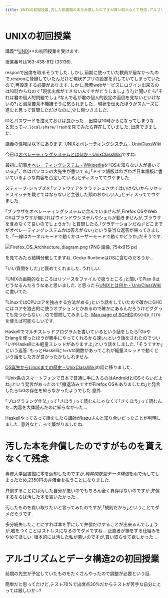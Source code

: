 ```yaml
---
title: UNIXの初回授業,汚した図書館の本を弁償したのですが買い取れなくて残念,アルゴリズムとデータ構造2の初回授業
---
```


# UNIXの初回授業

講義**[UNIX](http://syllabus.acc.senshu-u.ac.jp/syllabus/syllabus/search/SyllabusInfo.do?nendo=2017&kogikey=33136&setti=1)**の初回授業を受けます.

授業番号は163-438-812 (33136).

responで出席を取るそうでした.
しかし,前期に使っていた教員が居なかったので,responに登録していたんだけど現状アプリの設定を消していてしまっていたので,再設定する必要があります.
しかし,教務webサービスにログイン出来るのは10時からなので｢現状出席ができないんですがどうしましょう?｣と聞いたら｢それは君の個人的問題でしょ?なんで私が君の個人的設定の面倒を見ないといけないの?｣と滅茶苦茶不機嫌そうに怒られました…
現状を伝えたほうがスムーズに進むと思って質問しただけなのに,少し傷つきました.

IDとパスワードを控えておけば良かった…
出席は10時からになってしまうな…
と思って`~/.local/share/Trash`を見てみたら存在していました.
出席できました.

講義の情報は以下にあります.
[UNIXオペレーティングシステム - UnixClassWiki](https://uc2.h2np.net/index.php/UNIX%E3%82%AA%E3%83%9A%E3%83%AC%E3%83%BC%E3%83%86%E3%82%A3%E3%83%B3%E3%82%B0%E3%82%B7%E3%82%B9%E3%83%86%E3%83%A0)

今日は[オペレーティングシステムとは何か - UnixClassWiki](https://uc2.h2np.net/index.php/%E3%82%AA%E3%83%9A%E3%83%AC%E3%83%BC%E3%83%86%E3%82%A3%E3%83%B3%E3%82%B0%E3%82%B7%E3%82%B9%E3%83%86%E3%83%A0%E3%81%A8%E3%81%AF%E4%BD%95%E3%81%8B)ですね.

最初に記事[オペレーティングシステム - Wikipedia](https://ja.wikipedia.org/wiki/%E3%82%AA%E3%83%9A%E3%83%AC%E3%83%BC%E3%83%86%E3%82%A3%E3%83%B3%E3%82%B0%E3%82%B7%E3%82%B9%E3%83%86%E3%83%A0)を｢OSを知らない人が書いている｣｢これはパソコンの大先生が書いてる｣｢ドイツ語版はわざわざ日本語版に書いているような内容を否定している｣とディスっててウケました.

スティーブ･ジョブズを｢ソフトウェアをクラッシュさせてはいけないからリセットスイッチを載せてはならないと主張した頭のおかしい人｣とディスっててウケました.

｢ブラウザをオペレーティングシステムに含んでいませんが,Firefox OSやWeb OSはブラウザが無ければウインドウシステムやシェルが動きませんが,ブラウザを含めなくて良いのでしょうか?｣
と質問したら,｢グラデーションだね｣｢どこまでがオペレーティングシステムかは答えがない｣という妥当な返答が帰ってきました.
｢一線はカーネルモードで動くかユーザーモードで動くかどうか｣だそうです.

![Firefox_OS_Architecture_diagram.png (PNG 画像, 754x915 px)](https://upload.wikimedia.org/wikipedia/commons/b/b8/Firefox_OS_Architecture_diagram.png)

を見てみたら結構分散してますね.
Gecko RuntimeはOSに含むのだろうか…

｢いい質問をした｣と褒めてくれました.
うれしい.

｢UNIXの画期的なところはリソースをファイルで扱うところ｣と聞いてPlan 9はどうなるんだろうなあと思いました.
と思ったら[UNIXとは何か - UnixClassWiki](https://uc2.h2np.net/index.php/UNIX%E3%81%A8%E3%81%AF%E4%BD%95%E3%81%8B)に書いてた.

｢LinuxではCPUコアを独占する方法がある｣という話をしていたので確かにGHCにはコアを独占的に使うオプションとかあるので確かにあるんだろうけどググっても見つからない…
ので質問してみました.
[Man page of SCHED](https://linuxjm.osdn.jp/html/LDP_man-pages/man7/sched.7.html)の`SCHED_FIFO`を使えば可能らしいです.

Haskellでマルチスレッドプログラムを書いているという話をしたら｢GoやErlangを使ったほうが勝手にやってくれるから速い｣という話をされたのでつい｢いやHaskellにも軽量スレッドがありますよ｣という話をしました.
｢そうですか｣という返答.
もっとHaskellに`forkIO`関数があってこれが軽量スレッドで動くという話をした方が良かったかもしれません.

[OS誕生からLinuxまでの歴史 - UnixClassWiki](https://uc2.h2np.net/index.php/OS%E8%AA%95%E7%94%9F%E3%81%8B%E3%82%89Linux%E3%81%BE%E3%81%A7%E3%81%AE%E6%AD%B4%E5%8F%B2)の話に移りました.

｢Unix系のスマートフォンで日本で普通に手に入るのはAndroidとiOSぐらいだよね｣という発言があったので｢撤退済みですがFirefox OSもありましたね｣と発言したらfx0の存在を知らなかったようでした.意外.

｢プログラミング作法｣って｢さほう｣って読むんじゃなくて｢さくほう｣って読むんだ…内容を大体読んだのに知らなかった…

Haskellやってるって話をしたら講師がkazuさんと知り合いだったことが判明しました.
意外なところで繋がりましたね.

# 汚した本を弁償したのですがものを貰えなくて残念

専修大学図書館に本を返却したのですが,*純粋関数型データ構造*を雨で汚してしまったため,2350円の弁償金を払うことになりました.

弁償することには汚した自分が悪いのでもちろん全く異存はないのですが,弁償するならば汚した本を貰いたかった…

汚したものを買い取りたいと言ってみたのですが,｢規則だから｣ということでダメだそうです.

多分紛失したことにすれば本を手にして弁償だけすることが出来るんでしょうが,嘘をつくことはストレスになるのでダメですね…
正直者が損をする仕組みをやめてほしい.
根本的には汚した私が悪いのですが,買い取らせて欲しかった…

# アルゴリズムとデータ構造2の初回授業

前期の先生が予定していたものをたくさんやったので調整が必要という話.

簡単だと思ってたけど,テスト70%で出席点30%だからテストが苦手な自分にとっては厳しいか…?
